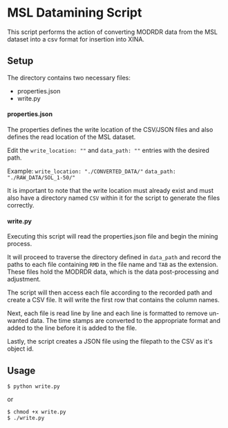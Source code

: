 # MSL Datamining Script
This script performs the action of converting MODRDR data from the MSL dataset into a csv format for insertion into XINA.

## Setup
The directory contains two necessary files:
 - properties.json
 - write.<i></i>py

#### properties.json
The properties defines the write location of the CSV/JSON files and also defines the read location of the MSL dataset.

Edit the `write_location: ""` and `data_path: ""` entries with the desired path.

Example:
`write_location: "./CONVERTED_DATA/"`
`data_path: "./RAW_DATA/SOL_1-50/"`

It is important to note that the write location must already exist and must also have a directory named `CSV` within it for the script to generate the files correctly.

#### write.<i></i>py
Executing this script will read the properties.json file and begin the mining process.

It will proceed to traverse the directory defined in `data_path` and record the paths to each file containing `RMD` in the file name and `TAB` as the extension. These files hold the MODRDR data, which is the data post-processing and adjustment.

The script will then access each file according to the recorded path and create a CSV file. It will write the first row that contains the column names.

Next, each file is read line by line and each line is formatted to remove un-wanted data. The time stamps are converted to the appropriate format and added to the line before it is added to the file.

Lastly, the script creates a JSON file using the filepath to the CSV as it's object id.

## Usage

`$ python write.py`

or

```
$ chmod +x write.py
$ ./write.py
```
